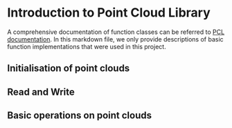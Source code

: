 # Introduction to Point Cloud Library
A comprehensive documentation of function classes can be referred to [PCL documentation](https://pointclouds.org/documentation/). In this markdown file, we only provide descriptions of basic function implementations that were used in this project. 

## Initialisation of point clouds

## Read and Write

## Basic operations on point clouds
